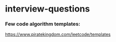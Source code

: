# interview-questions

### Few code algorithm templates: 
https://www.piratekingdom.com/leetcode/templates


